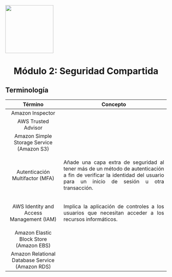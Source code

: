 <p align="left">
  <img src="https://semanadelcannabis.cayetano.edu.pe/assets/img/logo-upch.png" width="150">
  <h1 align="center">Módulo 2: Seguridad Compartida</h1>
</p>

## Terminología

| Término  | Concepto  |
| :------------: | :------------: |
| Amazon Inspector  | <p align="justify"></p>  |
| AWS Trusted Advisor  | <p align="justify"></p>  |
| Amazon Simple Storage Service (Amazon S3) | <p align="justify"></p>  |
| Autenticación Multifactor (MFA)  | <p align="justify">Añade una capa extra de seguridad al tener más de un método de autenticación a fin de verificar la identidad del usuario para un inicio de sesión u otra transacción.</p>  |
| AWS Identity and Access Management (IAM)  | <p align="justify">Implica la aplicación de controles a los usuarios que necesitan acceder a los recursos informáticos.</p>  |
| Amazon Elastic Block Store (Amazon EBS)  | <p align="justify"></p>  |
| Amazon Relational Database Service (Amazon RDS)  | <p align="justify"></p>  |
